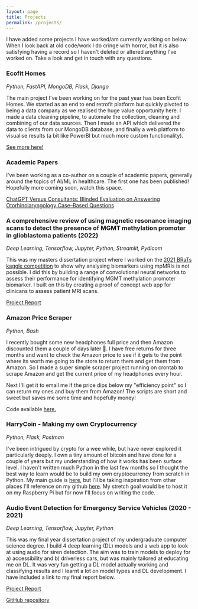 ```yaml
---
layout: page
title: Projects
permalink: /projects/
---
```


I have added some projects I have worked/am currently working on below. When I look back at old code/work I do cringe with horror, but it is also satisfying having a record so I haven't deleted or altered anything I've worked on. Take a look and get in touch with any questions.

<h3>Ecofit Homes</h3>

<i>Python, FastAPI, MongoDB, Flask, Django</i>

The main project I've been working on for the past year has been Ecofit Homes. We started as an end to end retrofit platform but quickly pivoted to being a data company as we realised the huge value opportunity here. I made a data cleaning pipeline, to automate the collection, cleaning and combining of our data sources. Then I made an API which delivered the data to clients from our MongoDB database, and finally a web platform to visualise results (a bit like PowerBI but much more custom functionality).

<a href="https://www.ecofithomes.com">See more here!</a>

<h3>Academic Papers</h3>

I've been working as a co-author on a couple of academic papers, generally around the topics of AI/ML in healthcare. The first one has been published! Hopefully more coming soon, watch this space.

<a href="https://mededu.jmir.org/2023/1/e49183">ChatGPT Versus Consultants: Blinded Evaluation on Answering Otorhinolaryngology Case–Based Questions</a>


<h3> A comprehensive review of using magnetic resonance imaging scans to detect the presence of MGMT methylation promoter in glioblastoma patients (2022) </h3>

<i> Deep Learning, Tensorflow, Jupyter, Python, Streamlit, Pydicom </i>

This was my masters dissertation project where I worked on the <a href="https://www.kaggle.com/competitions/rsna-miccai-brain-tumor-radiogenomic-classification"> 2021 BRaTs kaggle competition</a> to show why analysing biomarkers using mpMRIs is not possible. I did this by building a range of convolutional neural networks to assess their performance for identifying MGMT methylation promoter biomarker. I built on this by creating a proof of concept web app for clinicans to assess patient MRI scans.

<a href="../DissertationSubmission.docx"> Project Report</a>


<h3> Amazon Price Scraper </h3>

<i> Python, Bash </i>

I recently bought some new headphones full price and then Amazon discounted them a couple of days later 🥲. I have free returns for three months and want to check the Amazon price to see if it gets to the point where its worth me going to the store to return them and get them from Amazon. So I made a super simple scraper project running on crontab to scrape Amazon and get the current price of my headphones every hour.

Next I'll get it to email me if the price dips below my "efficiency point" so I can return my ones and buy them from Amazon! The scripts are short and sweet but saves me some time and hopefully money!

Code available <a href="https://github.com/smithharryh/AmazonPriceScraper ">here.</a>

<h3> HarryCoin - Making my own Cryptocurrency </h3>

<i> Python, Flask, Postman </i>

I've been intrigued by crypto for a wee while, but have never explored it particularly deeply. I own a tiny amount of bitcoin and have done for a couple of years but my understanding of how it works has been surface level. I haven't written much Python in the last few months so I thought the best way to learn would be to build my own cryptocurrency from scratch in Python. My main guide is <a href="https://medium.com/@nathan_149/making-my-own-cryptocurrency-from-scratch-42e05d4460c2"> here</a>, but I'll be taking inspiration from other places I'll reference on my github <a href= "https://github.com/smithharryh/HarryCoin">here</a>. My stretch goal would be to host it on my Raspberry Pi but for now I'll focus on writing the code.


<h3> Audio Event Detection for Emergency Service Vehicles (2020 - 2021) </h3>

<i> Deep Learning, Tensorflow, Jupyter, Python </i>

This was my final year dissertation project of my undergraduate computer science degree. I build 4 deep learning (DL) models and  a web app to look at using audio for siren detection. The aim was to train models to deploy for a) accessibility and b) driverless cars, but was mainly tailored at educating me on DL. It was very fun getting a DL model actually working and classifying results and I learnt a lot on model types and DL development. I have included a link to my final report below.

<a href="../FinalReport.pdf"> Project Report</a>

<a href="https://github.com/smithharryh/Emergency-Service-Vehicle-Detection"> GitHub repository</a>
